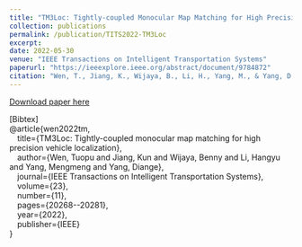 ```yaml
---
title: "TM3Loc: Tightly-coupled Monocular Map Matching for High Precision Vehicle Localization"
collection: publications
permalink: /publication/TITS2022-TM3Loc
excerpt:
date: 2022-05-30
venue: "IEEE Transactions on Intelligent Transportation Systems"
paperurl: "https://ieeexplore.ieee.org/abstract/document/9784872"
citation: "Wen, T., Jiang, K., Wijaya, B., Li, H., Yang, M., & Yang, D. (2022). TM3Loc: Tightly-coupled monocular map matching for high precision vehicle localization. IEEE Transactions on Intelligent Transportation Systems, 23(11), 20268-20281."
---
```

<!-- This paper is about the number 1. The number 2 is left for future work. -->

[Download paper here](https://hangyu-li.github.io/files/TITS2022-TM3Loc.pdf)

\[Bibtex\]  
@article{wen2022tm,  
&emsp;title={TM3Loc: Tightly-coupled monocular map matching for high precision vehicle localization},  
&emsp;author={Wen, Tuopu and Jiang, Kun and Wijaya, Benny and Li, Hangyu and Yang, Mengmeng and Yang, Diange},  
&emsp;journal={IEEE Transactions on Intelligent Transportation Systems},  
&emsp;volume={23},  
&emsp;number={11},  
&emsp;pages={20268--20281},  
&emsp;year={2022},  
&emsp;publisher={IEEE}  
} 

<!-- Recommended citation: Your Name, You. (2009). "Paper Title Number 1." <i>Journal 1</i>. 1(1). -->